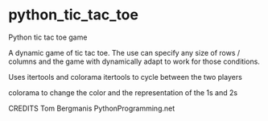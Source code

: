 # python_tic_tac_toe

Python tic tac toe game

A dynamic game of tic tac toe.
The use can specify any size of rows / columns and the game with dynamically adapt to work for those conditions.

Uses itertools and colorama
itertools to cycle between the two players

colorama to change the color and the representation of the 1s and 2s

CREDITS
Tom Bergmanis
PythonProgramming.net
